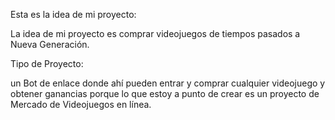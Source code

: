 Esta es la idea de mi proyecto:

La idea de mi proyecto es comprar videojuegos de tiempos pasados a Nueva Generación.

Tipo de Proyecto:

un Bot de enlace donde ahí pueden entrar y comprar cualquier videojuego y obtener ganancias porque lo que estoy a punto de crear es un proyecto de Mercado de Videojuegos en línea.
